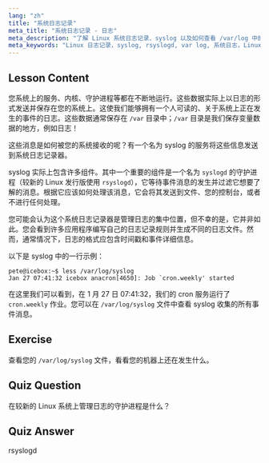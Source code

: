 ```yaml
---
lang: "zh"
title: "系统日志记录"
meta_title: "系统日志记录 - 日志"
meta_description: "了解 Linux 系统日志记录、syslog 以及如何查看 /var/log 中的日志文件。通过这份初学者指南了解 rsyslogd 并监控系统事件。"
meta_keywords: "Linux 日志记录，syslog, rsyslogd, var log, 系统日志，Linux 教程，初学者指南"
---
```


## Lesson Content

您系统上的服务、内核、守护进程等都在不断地运行。这些数据实际上以日志的形式发送并保存在您的系统上。这使我们能够拥有一个人可读的、关于系统上正在发生的事件的日志。这些数据通常保存在 `/var` 目录中；`/var` 目录是我们保存变量数据的地方，例如日志！

这些消息是如何被您的系统接收的呢？有一个名为 syslog 的服务将这些信息发送到系统日志记录器。

syslog 实际上包含许多组件。其中一个重要的组件是一个名为 `syslogd` 的守护进程（较新的 Linux 发行版使用 `rsyslogd`），它等待事件消息的发生并过滤它想要了解的消息。根据它应该如何处理该消息，它会将其发送到文件、您的控制台，或者不进行任何处理。

您可能会认为这个系统日志记录器是管理日志的集中位置，但不幸的是，它并非如此。您会看到许多应用程序编写自己的日志记录规则并生成不同的日志文件。然而，通常情况下，日志的格式应包含时间戳和事件详细信息。

以下是 syslog 中的一行示例：

```plaintext
pete@icebox:~$ less /var/log/syslog
Jan 27 07:41:32 icebox anacron[4650]: Job `cron.weekly' started
```

在这里我们可以看到，在 1 月 27 日 07:41:32，我们的 cron 服务运行了 `cron.weekly` 作业。您可以在 `/var/log/syslog` 文件中查看 syslog 收集的所有事件消息。

## Exercise

查看您的 `/var/log/syslog` 文件，看看您的机器上还在发生什么。

## Quiz Question

在较新的 Linux 系统上管理日志的守护进程是什么？

## Quiz Answer

rsyslogd
